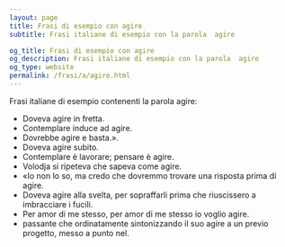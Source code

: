 ```yaml
---
layout: page
title: Frasi di esempio con agire 
subtitle: Frasi italiane di esempio con la parola  agire

og_title: Frasi di esempio con agire 
og_description: Frasi italiane di esempio con la parola  agire
og_type: website
permalink: /frasi/a/agire.html
---
```


Frasi italiane di esempio contenenti la parola agire:


- Doveva agire in fretta.
- Contemplare induce ad agire.
- Dovrebbe agire e basta.».
- Doveva agire subito.
- Contemplare è lavorare; pensare è agire.
- Volodja si ripeteva che sapeva come agire.
- «Io non lo so, ma credo che dovremmo trovare una risposta prima di agire.
- Doveva agire alla svelta, per sopraffarli prima che riuscissero a imbracciare i fucili.
- Per amor di me stesso, per amor di me stesso io voglio agire.
- passante che ordinatamente sintonizzando il suo agire a un previo progetto, messo a punto nel.

